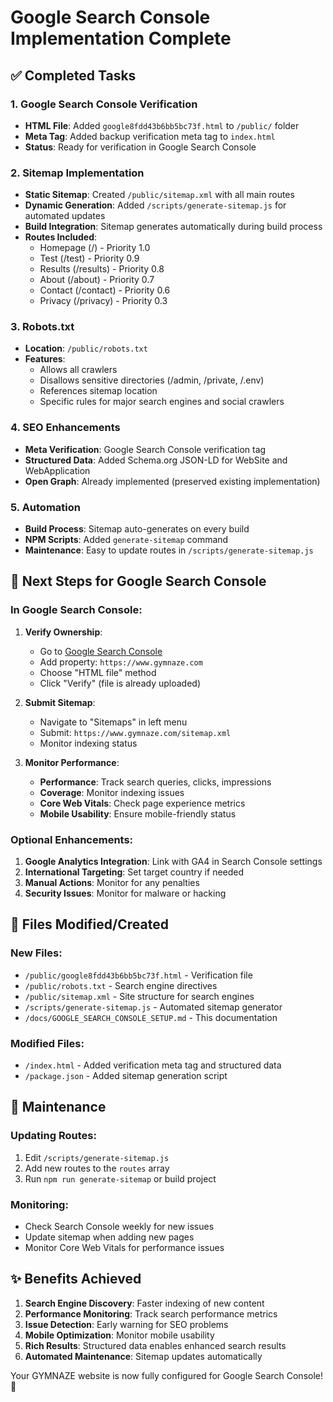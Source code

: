# Google Search Console Implementation Complete

## ✅ Completed Tasks

### 1. Google Search Console Verification
- **HTML File**: Added `google8fdd43b6bb5bc73f.html` to `/public/` folder
- **Meta Tag**: Added backup verification meta tag to `index.html`
- **Status**: Ready for verification in Google Search Console

### 2. Sitemap Implementation
- **Static Sitemap**: Created `/public/sitemap.xml` with all main routes
- **Dynamic Generation**: Added `/scripts/generate-sitemap.js` for automated updates
- **Build Integration**: Sitemap generates automatically during build process
- **Routes Included**:
  - Homepage (/) - Priority 1.0
  - Test (/test) - Priority 0.9
  - Results (/results) - Priority 0.8
  - About (/about) - Priority 0.7
  - Contact (/contact) - Priority 0.6
  - Privacy (/privacy) - Priority 0.3

### 3. Robots.txt
- **Location**: `/public/robots.txt`
- **Features**:
  - Allows all crawlers
  - Disallows sensitive directories (/admin, /private, /.env)
  - References sitemap location
  - Specific rules for major search engines and social crawlers

### 4. SEO Enhancements
- **Meta Verification**: Google Search Console verification tag
- **Structured Data**: Added Schema.org JSON-LD for WebSite and WebApplication
- **Open Graph**: Already implemented (preserved existing implementation)

### 5. Automation
- **Build Process**: Sitemap auto-generates on every build
- **NPM Scripts**: Added `generate-sitemap` command
- **Maintenance**: Easy to update routes in `/scripts/generate-sitemap.js`

## 🚀 Next Steps for Google Search Console

### In Google Search Console:
1. **Verify Ownership**:
   - Go to [Google Search Console](https://search.google.com/search-console)
   - Add property: `https://www.gymnaze.com`
   - Choose "HTML file" method
   - Click "Verify" (file is already uploaded)

2. **Submit Sitemap**:
   - Navigate to "Sitemaps" in left menu
   - Submit: `https://www.gymnaze.com/sitemap.xml`
   - Monitor indexing status

3. **Monitor Performance**:
   - **Performance**: Track search queries, clicks, impressions
   - **Coverage**: Monitor indexing issues
   - **Core Web Vitals**: Check page experience metrics
   - **Mobile Usability**: Ensure mobile-friendly status

### Optional Enhancements:
1. **Google Analytics Integration**: Link with GA4 in Search Console settings
2. **International Targeting**: Set target country if needed
3. **Manual Actions**: Monitor for any penalties
4. **Security Issues**: Monitor for malware or hacking

## 📁 Files Modified/Created

### New Files:
- `/public/google8fdd43b6bb5bc73f.html` - Verification file
- `/public/robots.txt` - Search engine directives
- `/public/sitemap.xml` - Site structure for search engines
- `/scripts/generate-sitemap.js` - Automated sitemap generator
- `/docs/GOOGLE_SEARCH_CONSOLE_SETUP.md` - This documentation

### Modified Files:
- `/index.html` - Added verification meta tag and structured data
- `/package.json` - Added sitemap generation script

## 🔧 Maintenance

### Updating Routes:
1. Edit `/scripts/generate-sitemap.js`
2. Add new routes to the `routes` array
3. Run `npm run generate-sitemap` or build project

### Monitoring:
- Check Search Console weekly for new issues
- Update sitemap when adding new pages
- Monitor Core Web Vitals for performance issues

## ✨ Benefits Achieved

1. **Search Engine Discovery**: Faster indexing of new content
2. **Performance Monitoring**: Track search performance metrics
3. **Issue Detection**: Early warning for SEO problems
4. **Mobile Optimization**: Monitor mobile usability
5. **Rich Results**: Structured data enables enhanced search results
6. **Automated Maintenance**: Sitemap updates automatically

Your GYMNAZE website is now fully configured for Google Search Console! 🎯